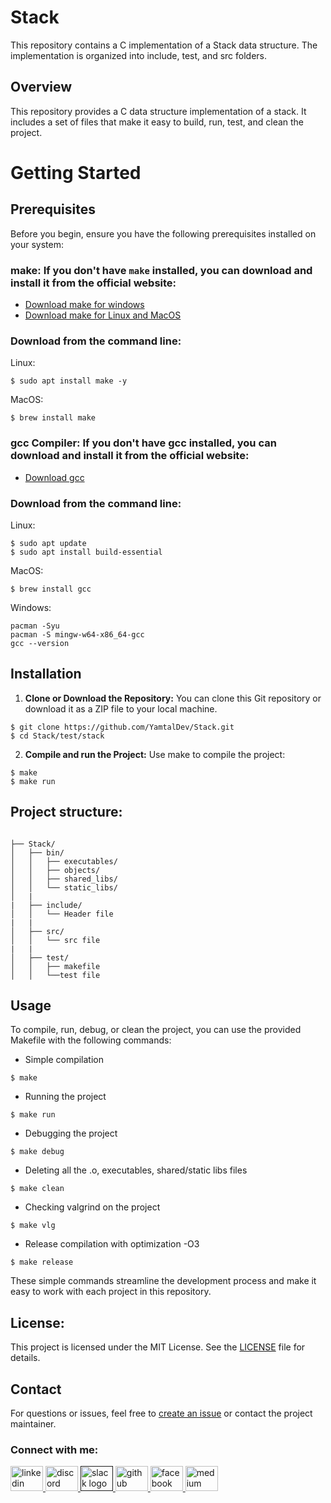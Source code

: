 # Stack

This repository contains a C implementation of a Stack data structure. The implementation is organized into include, test, and src folders.

## Overview

This repository provides a C data structure implementation of a stack. It includes a set of files that make it easy to build, run, test, and clean the project.

# Getting Started

## Prerequisites

Before you begin, ensure you have the following prerequisites installed on your system:

### make: If you don't have `make` installed, you can download and install it from the official website:

  - [Download make for windows](https://gnuwin32.sourceforge.net/packages/make.htm)
  - [Download make for Linux and MacOS](https://www.gnu.org/software/make/)

### Download from the command line:

Linux:
```shell
$ sudo apt install make -y
```

MacOS:
```shell
$ brew install make
```

### gcc Compiler: If you don't have gcc installed, you can download and install it from the official website:
  - [Download gcc](https://gcc.gnu.org/install/)

### Download from the command line:

Linux:
```shell
$ sudo apt update
$ sudo apt install build-essential
```

MacOS:
```shell
$ brew install gcc
```

Windows:
```shell
pacman -Syu
pacman -S mingw-w64-x86_64-gcc
gcc --version
```

## Installation

1. **Clone or Download the Repository:**
   You can clone this Git repository or download it as a ZIP file to your local machine.

``` shell
$ git clone https://github.com/YamtalDev/Stack.git
$ cd Stack/test/stack
```
2. **Compile and run the Project:**
Use make to compile the project:

``` shell
$ make
$ make run
```

## Project structure:

```shell

├── Stack/
│   ├── bin/
│   │   ├── executables/
│   │   ├── objects/
│   │   ├── shared_libs/
│   │   └── static_libs/
│   |
|   ├── include/
│   │   └── Header file
|   |
│   ├── src/
│   │   └── src file
|   |
│   ├── test/
│   │   ├── makefile
│   │   └──test file

```

## Usage

To compile, run, debug, or clean the project, you can use the provided Makefile 
with the following commands:

- Simple compilation
```shell
$ make
```
- Running the project
```shell
$ make run
```
- Debugging the project
```shell
$ make debug
```
- Deleting all the .o, executables, shared/static libs files
```shell
$ make clean 
```
- Checking valgrind on the project
```shell
$ make vlg
```

- Release compilation with optimization -O3
```shell
$ make release
```

These simple commands streamline the development process and make it easy to work 
with each project in this repository.

## License:
This project is licensed under the MIT License. See the [LICENSE](LICENSE) file for details.

## Contact

For questions or issues, feel free to [create an issue](https://github.com/YamtalDev/Stack/issues) or contact the project maintainer.

<h3 align="left">Connect with me:</h3>
<div align="left">
<a href="https://www.linkedin.com/in/tal-aharon-930451215/" target="blank"> <img src="https://raw.githubusercontent.com/maurodesouza/profile-readme-generator/master/src/assets/icons/social/linkedin/default.svg" width="52" height="40" alt="linkedin logo"  /> </a> <a href="https://discordapp.com/users/996021603253100575" target="blank"> <img src="https://cdn.simpleicons.org/discord/5865F2" width="52" height="40" alt="discord logo"  /> </a> <a href="" target="blank"> <img src="https://cdn.jsdelivr.net/gh/devicons/devicon/icons/slack/slack-original.svg" width="52" height="40" alt="slack logo"/> </a> <a href="https://github.com/YamtalDev" target="blank"> <img src="https://skillicons.dev/icons?i=github" width="52" height="40" alt="github logo"/> </a> <a href="https://www.facebook.com/tal.aharon.395/" target="blank"> <img src="https://raw.githubusercontent.com/rahuldkjain/github-profile-readme-generator/master/src/images/icons/Social/facebook.svg" width="52" height="40" alt="facebook logo"  /> </a> <a href="https://medium.com/@anatolik241094" target="blank"> <img src="https://raw.githubusercontent.com/rahuldkjain/github-profile-readme-generator/master/src/images/icons/Social/medium.svg" width="52" height="40" alt="medium logo"  /> </a>
</div>